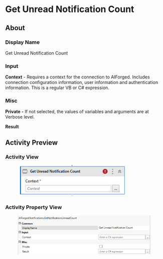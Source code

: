 # Get Unread Notification Count

## About

### Display Name

Get Unread Notification Count

### Input

**Context** - Requires a context for the connection to AIForged. Includes connection configuration information, user information and authentication information. This is a regular VB or C# expression.

### Misc

**Private -** If not selected, the values of variables and arguments are at Verbose level.

**Result**

## Activity Preview

### Activity View

<figure><img src="../../.gitbook/assets/image (81).png" alt=""><figcaption></figcaption></figure>

### Activity Property View

<figure><img src="../../.gitbook/assets/image (84).png" alt=""><figcaption></figcaption></figure>
